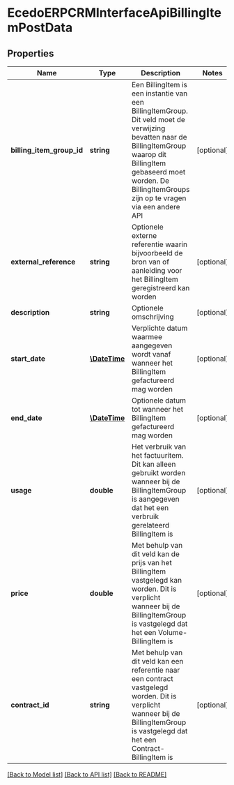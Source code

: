 # EcedoERPCRMInterfaceApiBillingItemPostData

## Properties
Name | Type | Description | Notes
------------ | ------------- | ------------- | -------------
**billing_item_group_id** | **string** | Een BillingItem is een instantie van een BillingItemGroup. Dit veld moet de verwijzing bevatten naar de BillingItemGroup waarop dit BillingItem gebaseerd moet worden. De BillingItemGroups zijn op te vragen via een andere API | [optional] 
**external_reference** | **string** | Optionele externe referentie waarin bijvoorbeeld de bron van of aanleiding voor het BillingItem geregistreerd kan worden | [optional] 
**description** | **string** | Optionele omschrijving | [optional] 
**start_date** | [**\DateTime**](\DateTime.md) | Verplichte datum waarmee aangegeven wordt vanaf wanneer het BillingItem gefactureerd mag worden | [optional] 
**end_date** | [**\DateTime**](\DateTime.md) | Optionele datum tot wanneer het BillingItem gefactureerd mag worden | [optional] 
**usage** | **double** | Het verbruik van het factuuritem. Dit kan alleen gebruikt worden wanneer bij de BillingItemGroup is aangegeven dat het een verbruik gerelateerd BillingItem is | [optional] 
**price** | **double** | Met behulp van dit veld kan de prijs van het BillingItem vastgelegd kan worden. Dit is verplicht wanneer bij de BillingItemGroup is vastgelegd dat het een Volume-BillingItem is | [optional] 
**contract_id** | **string** | Met behulp van dit veld kan een referentie naar een contract vastgelegd worden. Dit is verplicht wanneer bij de BillingItemGroup is vastgelegd dat het een Contract-BillingItem is | [optional] 

[[Back to Model list]](../README.md#documentation-for-models) [[Back to API list]](../README.md#documentation-for-api-endpoints) [[Back to README]](../README.md)


